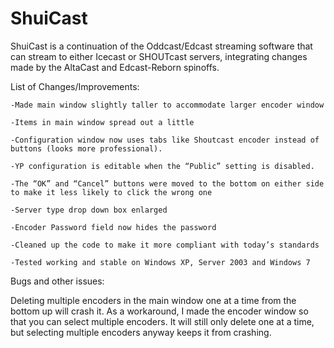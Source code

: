 # ShuiCast

ShuiCast is a continuation of the Oddcast/Edcast streaming software that can stream to either Icecast or SHOUTcast servers, integrating changes made by the AltaCast and Edcast-Reborn spinoffs.

List of Changes/Improvements:

    -Made main window slightly taller to accommodate larger encoder window
    
    -Items in main window spread out a little
    
    -Configuration window now uses tabs like Shoutcast encoder instead of buttons (looks more professional).
    
    -YP configuration is editable when the “Public” setting is disabled.
    
    -The “OK” and “Cancel” buttons were moved to the bottom on either side to make it less likely to click the wrong one
    
    -Server type drop down box enlarged
    
    -Encoder Password field now hides the password
    
    -Cleaned up the code to make it more compliant with today’s standards
    
    -Tested working and stable on Windows XP, Server 2003 and Windows 7

Bugs and other issues:

Deleting multiple encoders in the main window one at a time from the bottom up will crash it. As a workaround, I made the encoder window so that you can select multiple encoders. It will still only delete one at a time, but selecting multiple encoders anyway keeps it from crashing.
